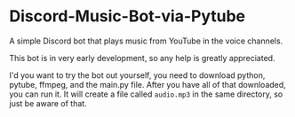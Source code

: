 # Discord-Music-Bot-via-Pytube
A simple Discord bot that plays music from YouTube in the voice channels. 

This bot is in very early development, so any help is greatly appreciated. 

I'd you want to try the bot out yourself, you need to download python, pytube, ffmpeg, and the main.py file. After you have all of that downloaded, you can run it. It will create a file called `audio.mp3` in the same directory, so just be aware of that.